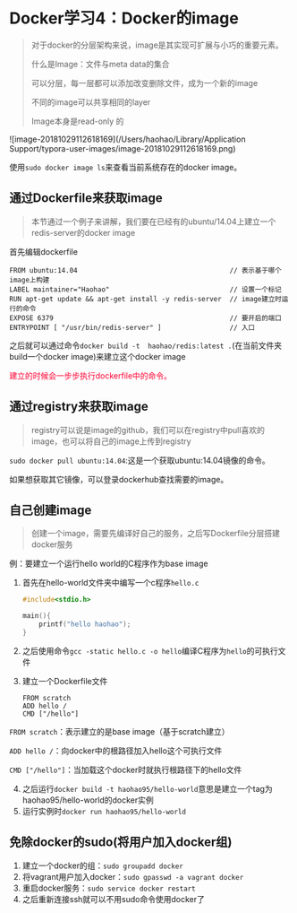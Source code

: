 # Docker学习4：Docker的image

> 对于docker的分层架构来说，image是其实现可扩展与小巧的重要元素。
>
> 什么是Image：文件与meta data的集合
>
> 可以分层，每一层都可以添加改变删除文件，成为一个新的image
>
> 不同的image可以共享相同的layer
>
> Image本身是read-only 的

![image-20181029112618169](/Users/haohao/Library/Application Support/typora-user-images/image-20181029112618169.png)

使用`sudo docker image ls`来查看当前系统存在的docker image。

## 通过Dockerfile来获取image

> 本节通过一个例子来讲解，我们要在已经有的ubuntu/14.04上建立一个redis-server的docker image

首先编辑dockerfile

```
FROM ubuntu:14.04                                      // 表示基于哪个image上构建
LABEL maintainer="Haohao"                              // 设置一个标记
RUN apt-get update && apt-get install -y redis-server  // image建立时运行的命令
EXPOSE 6379                                            // 要开启的端口
ENTRYPOINT [ "/usr/bin/redis-server" ]                 // 入口
```

之后就可以通过命令`docker build -t  haohao/redis:latest .`(在当前文件夹build一个docker image)来建立这个docker image

<font color=#FF0033>建立的时候会一步步执行dockerfile中的命令。</font>

## 通过registry来获取image

> registry可以说是image的github，我们可以在registry中pull喜欢的image，也可以将自己的image上传到registry

`sudo docker pull ubuntu:14.04`:这是一个获取ubuntu:14.04镜像的命令。

如果想获取其它镜像，可以登录dockerhub查找需要的image。

## 自己创建image

> 创建一个image，需要先编译好自己的服务，之后写Dockerfile分层搭建docker服务

例：要建立一个运行hello world的C程序作为base image

1. 首先在hello-world文件夹中编写一个c程序`hello.c`

   ```c
   #include<stdio.h>
   
   main(){
       printf("hello haohao");
   }
   ```

2. 之后使用命令`gcc -static hello.c -o hello`编译C程序为`hello`的可执行文件

3. 建立一个Dockerfile文件

   ```
   FROM scratch
   ADD hello /
   CMD ["/hello"]
   ```

`FROM scratch`：表示建立的是base image（基于scratch建立）

`ADD hello /`：向docker中的根路径加入hello这个可执行文件

`CMD ["/hello"]`：当加载这个docker时就执行根路径下的hello文件

4. 之后运行`docker build -t haohao95/hello-world`意思是建立一个tag为haohao95/hello-world的docker实例
5. 运行实例时`docker run haohao95/hello-world`

## 免除docker的sudo(将用户加入docker组)

1. 建立一个docker的组：`sudo groupadd docker`
2. 将vagrant用户加入docker：`sudo gpasswd -a vagrant docker`
3. 重启docker服务：`sudo service docker restart`
4. 之后重新连接ssh就可以不用sudo命令使用docker了